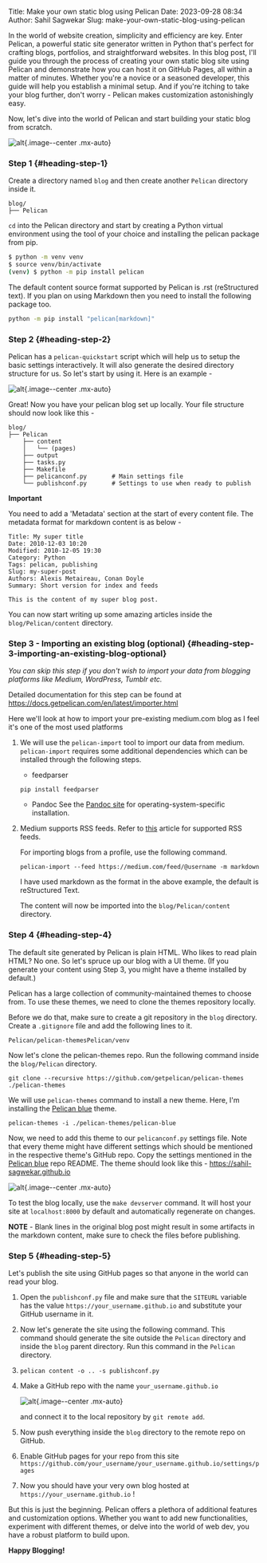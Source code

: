 Title: Make your own static blog using Pelican
Date: 2023-09-28 08:34
Author: Sahil Sagwekar
Slug: make-your-own-static-blog-using-pelican

In the world of website creation, simplicity and efficiency are key. Enter Pelican, a powerful static site generator written in Python that's perfect for crafting blogs, portfolios, and straightforward websites. In this blog post, I'll guide you through the process of creating your own static blog site using Pelican and demonstrate how you can host it on GitHub Pages, all within a matter of minutes. Whether you're a novice or a seasoned developer, this guide will help you establish a minimal setup. And if you're itching to take your blog further, don't worry - Pelican makes customization astonishingly easy.

Now, let's dive into the world of Pelican and start building your static blog from scratch.

![alt](https://cdn.hashnode.com/res/hashnode/image/upload/v1695826784018/231ae782-8abb-4738-a61a-c8abc648a0e1.png){.image--center .mx-auto}

### Step 1 {#heading-step-1}

Create a directory named `blog` and then create another `Pelican` directory inside it.
```text
blog/
├── Pelican
```
`cd` into the Pelican directory and start by creating a Python virtual environment using the tool of your choice and installing the pelican package from pip.
```bash
$ python -m venv venv
$ source venv/bin/activate
(venv) $ python -m pip install pelican
```
The default content source format supported by Pelican is .rst (reStructured text). If you plan on using Markdown then you need to install the following package too.
```bash
python -m pip install "pelican[markdown]"
```
### Step 2 {#heading-step-2}

Pelican has a `pelican-quickstart` script which will help us to setup the basic settings interactively. It will also generate the desired directory structure for us. So let's start by using it. Here is an example -

![alt](https://cdn.hashnode.com/res/hashnode/image/upload/v1695826741531/c44349a2-3f8b-4561-85dd-65cc62c47399.png){.image--center .mx-auto}

Great! Now you have your pelican blog set up locally. Your file structure should now look like this -
```text
blog/
├── Pelican
    ├── content
    │   └── (pages)
    ├── output
    ├── tasks.py
    ├── Makefile
    ├── pelicanconf.py       # Main settings file
    └── publishconf.py       # Settings to use when ready to publish
```
**Important**

You need to add a 'Metadata' section at the start of every content file. The metadata format for markdown content is as below -
```text
Title: My super title
Date: 2010-12-03 10:20
Modified: 2010-12-05 19:30
Category: Python
Tags: pelican, publishing
Slug: my-super-post
Authors: Alexis Metaireau, Conan Doyle
Summary: Short version for index and feeds

This is the content of my super blog post.
```
You can now start writing up some amazing articles inside the `blog/Pelican/content` directory.

### Step 3 - Importing an existing blog (optional) {#heading-step-3-importing-an-existing-blog-optional}

*You can skip this step if you don't wish to import your data from blogging platforms like Medium, WordPress, Tumblr etc.*

Detailed documentation for this step can be found at <https://docs.getpelican.com/en/latest/importer.html>

Here we'll look at how to import your pre-existing medium.com blog as I feel it's one of the most used platforms

1.  We will use the `pelican-import` tool to import our data from medium. `pelican-import` requires some additional dependencies which can be installed through the following steps.

    -   feedparser

	```
	pip install feedparser
	```

	-   Pandoc
	See the [Pandoc site](https://pandoc.org/installing.html) for operating-system-specific installation.

2.  Medium supports RSS feeds. Refer to [this](https://help.medium.com/hc/en-us/articles/214874118-Using-RSS-feeds-of-profiles-publications-and-topics) article for supported RSS feeds.

    For importing blogs from a profile, use the following command.

	```
	pelican-import --feed https://medium.com/feed/@username -m markdown
	```

    I have used markdown as the format in the above example, the default is reStructured Text.

    The content will now be imported into the `blog/Pelican/content` directory.

### Step 4 {#heading-step-4}

The default site generated by Pelican is plain HTML. Who likes to read plain HTML? No one. So let's spruce up our blog with a UI theme. (If you generate your content using Step 3, you might have a theme installed by default.)

Pelican has a large collection of community-maintained themes to choose from. To use these themes, we need to clone the themes repository locally.

Before we do that, make sure to create a git repository in the `blog` directory. Create a `.gitignore` file and add the following lines to it.

    Pelican/pelican-themesPelican/venv

Now let's clone the pelican-themes repo. Run the following command inside the `blog/Pelican` directory.

    git clone --recursive https://github.com/getpelican/pelican-themes ./pelican-themes

We will use `pelican-themes` command to install a new theme. Here, I'm installing the [Pelican blue](https://github.com/Parbhat/pelican-blue) theme.

    pelican-themes -i ./pelican-themes/pelican-blue

Now, we need to add this theme to our `pelicanconf.py` settings file. Note that every theme might have different settings which should be mentioned in the respective theme's GitHub repo. Copy the settings mentioned in the [Pelican blue](https://github.com/Parbhat/pelican-blue) repo README. The theme should look like this - <https://sahil-sagwekar.github.io>

![alt](https://cdn.hashnode.com/res/hashnode/image/upload/v1695886054892/9b910376-ea80-48ca-8dd0-fe1e72821e53.png){.image--center .mx-auto}

To test the blog locally, use the `make devserver` command. It will host your site at `localhost:8000` by default and automatically regenerate on changes.

**NOTE** - Blank lines in the original blog post might result in some artifacts in the markdown content, make sure to check the files before publishing.

### Step 5 {#heading-step-5}

Let's publish the site using GitHub pages so that anyone in the world can read your blog.

1.  Open the `publishconf.py` file and make sure that the `SITEURL` variable has the value `https://your_username.github.io` and substitute your GitHub username in it.

2.  Now let's generate the site using the following command. This command should generate the site outside the `Pelican` directory and inside the `blog` parent directory. Run this command in the `Pelican` directory.

3.     pelican content -o .. -s publishconf.py

4.  Make a GitHub repo with the name `your_username.github.io`

    ![alt](https://cdn.hashnode.com/res/hashnode/image/upload/v1695886229161/db5f4e27-c3d5-4bfd-a15d-989c918d8f97.png){.image--center .mx-auto}

    and connect it to the local repository by `git remote add`.

5.  Now push everything inside the `blog` directory to the remote repo on GitHub.

6.  Enable GitHub pages for your repo from this site `https://github.com/your_username/your_username.github.io/settings/pages`

7.  Now you should have your very own blog hosted at `https://your_username.github.io` !

But this is just the beginning. Pelican offers a plethora of additional features and customization options. Whether you want to add new functionalities, experiment with different themes, or delve into the world of web dev, you have a robust platform to build upon.

**Happy Blogging!**
